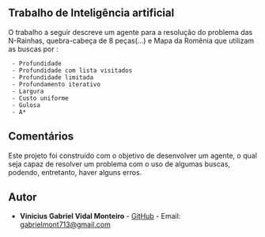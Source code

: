 ## Trabalho de Inteligência artificial

O trabalho a seguir descreve um agente para a resolução do problema das N-Rainhas, quebra-cabeça de 8 peças(...) e Mapa da Romênia que utilizam as buscas por :
	
	 - Profundidade
	 - Profundidade com lista visitados 
	 - Profundidade limitada 
	 - Profundamento iterativo 
	 - Largura
	 - Custo uniforme
	 - Gulosa
	 - A*

## Comentários

Este projeto foi construído com o objetivo de desenvolver um agente, o qual seja capaz de resolver um problema com o uso de algumas buscas, podendo, entretanto, haver alguns erros. 

## Autor

-   **Vinicius Gabriel Vidal Monteiro**  -  [GitHub](https://github.com/Gabriel-Monteiro7)  - Email:  [gabrielmont713@gmail.com](mailto:gabrielmont713@gmail.com)

